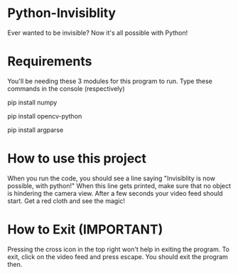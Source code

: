 # Python-Invisiblity
Ever wanted to be invisible? Now it's all possible with Python!

# Requirements

You'll be needing these 3 modules for this program to run. Type these commands in the console (respectively)

pip install numpy

pip install opencv-python

pip install argparse


# How to use this project
When you run the code, you should see a line saying "Invisiblity is now possible, with python!" When this line gets printed, make sure that no object is hindering the camera view. After a few seconds your video feed should start. Get a red cloth and see the magic!

# How to Exit (**IMPORTANT**)

Pressing the cross icon in the top right won't help in exiting the program. To exit, click on the video feed and press escape. You should exit the program then.
